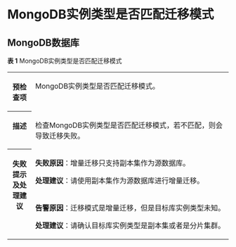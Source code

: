 # MongoDB实例类型是否匹配迁移模式<a name="drs_11_0066"></a>

## MongoDB数据库<a name="section1215815382368"></a>

**表 1**  MongoDB实例类型是否匹配迁移模式

<a name="table1828717534330"></a>
<table><tbody><tr id="row928715319335"><th class="firstcol" valign="top" width="11%" id="mcps1.2.3.1.1"><p id="p1028711530339"><a name="p1028711530339"></a><a name="p1028711530339"></a><strong id="b19287753193317"><a name="b19287753193317"></a><a name="b19287753193317"></a>预检查项</strong></p>
</th>
<td class="cellrowborder" valign="top" width="89%" headers="mcps1.2.3.1.1 "><p id="p1728711536333"><a name="p1728711536333"></a><a name="p1728711536333"></a>MongoDB实例类型是否匹配迁移模式。</p>
</td>
</tr>
<tr id="row1428712532337"><th class="firstcol" valign="top" width="11%" id="mcps1.2.3.2.1"><p id="p172871353193310"><a name="p172871353193310"></a><a name="p172871353193310"></a><strong id="b1228755315331"><a name="b1228755315331"></a><a name="b1228755315331"></a>描述</strong></p>
</th>
<td class="cellrowborder" valign="top" width="89%" headers="mcps1.2.3.2.1 "><p id="p3287165313334"><a name="p3287165313334"></a><a name="p3287165313334"></a>检查MongoDB实例类型是否匹配迁移模式，若不匹配，则会导致迁移失败。</p>
</td>
</tr>
<tr id="row132879539336"><th class="firstcol" rowspan="2" valign="top" width="11%" id="mcps1.2.3.3.1"><p id="p828715530336"><a name="p828715530336"></a><a name="p828715530336"></a><strong id="b1728745333319"><a name="b1728745333319"></a><a name="b1728745333319"></a>失败提示及处理建议</strong></p>
</th>
<td class="cellrowborder" valign="top" width="89%" headers="mcps1.2.3.3.1 "><p id="p1614134064919"><a name="p1614134064919"></a><a name="p1614134064919"></a><strong id="b281345617493"><a name="b281345617493"></a><a name="b281345617493"></a>失败原因</strong>：增量迁移只支持副本集作为源数据库。</p>
<p id="p1021923974918"><a name="p1021923974918"></a><a name="p1021923974918"></a><strong id="b20239175318246"><a name="b20239175318246"></a><a name="b20239175318246"></a>处理建议</strong>：请使用副本集作为源数据库进行增量迁移。</p>
</td>
</tr>
<tr id="row5769193964016"><td class="cellrowborder" valign="top" headers="mcps1.2.3.3.1 "><p id="p14770939154019"><a name="p14770939154019"></a><a name="p14770939154019"></a><strong id="b979844514404"><a name="b979844514404"></a><a name="b979844514404"></a>告警原因</strong>：迁移模式是增量迁移，但是目标库实例类型未知。</p>
<p id="p125581951164017"><a name="p125581951164017"></a><a name="p125581951164017"></a><strong id="b1231455812403"><a name="b1231455812403"></a><a name="b1231455812403"></a>处理建议</strong>：请确认目标库实例类型是副本集或者是分片集群。</p>
</td>
</tr>
</tbody>
</table>

